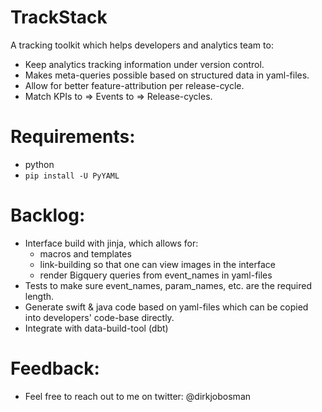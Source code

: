 # TrackStack

A tracking toolkit which helps developers and analytics team to:

- Keep analytics tracking information under version control.
- Makes meta-queries possible based on structured data in yaml-files.
- Allow for better feature-attribution per release-cycle.
- Match KPIs to => Events to => Release-cycles.

# Requirements:

- python
- `pip install -U PyYAML`

# Backlog:

- Interface build with jinja, which allows for:
  - macros and templates
  - link-building so that one can view images in the interface
  - render Bigquery queries from event_names in yaml-files
- Tests to make sure event_names, param_names, etc. are the required length.
- Generate swift & java code based on yaml-files which can be copied into developers' code-base directly.
- Integrate with data-build-tool (dbt)

# Feedback:

- Feel free to reach out to me on twitter: @dirkjobosman
